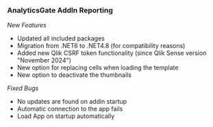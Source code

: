 ### AnalyticsGate AddIn Reporting

*New Features*
- Updated all included packages
- Migration from .NET6 to .NET4.8 (for compatibility reasons)
- Added new Qlik CSRF token functionality (since Qlik Sense version "November 2024")
- New option for replacing cells when loading the template
- New option to deactivate the thumbnails 

*Fixed Bugs*
- No updates are found on addin startup
- Automatic connection to the app fails
- Load App on startup automatically
